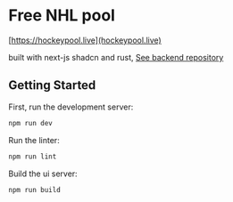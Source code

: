 # Free NHL pool 

[https://hockeypool.live](hockeypool.live)

built with next-js shadcn and rust, [See backend repository](https://github.com/jcorriveau23/backend-pool-nhl)


## Getting Started

First, run the development server:

```bash
npm run dev
```

Run the linter:

```bash
npm run lint
```

Build the ui server:

```bash
npm run build
```